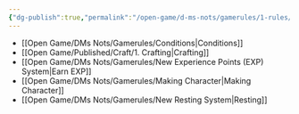 ```yaml
---
{"dg-publish":true,"permalink":"/open-game/d-ms-nots/gamerules/1-rules/"}
---
```



- [[Open Game/DMs Nots/Gamerules/Conditions\|Conditions]]
- [[Open Game/Published/Craft/1. Crafting\|Crafting]]
- [[Open Game/DMs Nots/Gamerules/New Experience Points (EXP) System\|Earn EXP]]
- [[Open Game/DMs Nots/Gamerules/Making Character\|Making Character]]
- [[Open Game/DMs Nots/Gamerules/New Resting System\|Resting]]

 
 